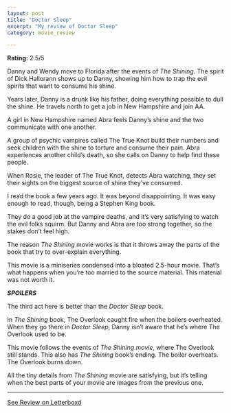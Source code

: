 ```yaml
---
layout: post
title: "Doctor Sleep"
excerpt: "My review of Doctor Sleep"
category: movie_review

---
```


**Rating:** 2.5/5

Danny and Wendy move to Florida after the events of <i>The Shining</i>. The spirit of Dick Hallorann shows up to Danny, showing him how to trap the evil spirits that want to consume his shine.

Years later, Danny is a drunk like his father, doing everything possible to dull the shine. He travels north to get a job in New Hampshire and join AA.

A girl in New Hampshire named Abra feels Danny’s shine and the two communicate with one another.

A group of psychic vampires called The True Knot build their numbers and seek children with the shine to torture and consume their pain. Abra experiences another child’s death, so she calls on Danny to help find these people. 

When Rosie, the leader of The True Knot, detects Abra watching, they set their sights on the biggest source of shine they’ve consumed.

I read the book a few years ago. It was beyond disappointing. It was easy enough to read, though, being a Stephen King book.

They do a good job at the vampire deaths, and it’s very satisfying to watch the evil folks squirm. But Danny and Abra are too strong together, so the stakes don’t feel high.

The reason <i>The Shining</i> movie works is that it throws away the parts of the book that try to over-explain everything.

This movie is a miniseries condensed into a bloated 2.5-hour movie. That’s what happens when you’re too married to the source material. This material was not worth it.


<b>***SPOILERS***</b>

The third act here is better than the <i>Doctor Sleep</i> book.

In <i>The Shining</i> book, The Overlook caught fire when the boilers overheated. When they go there in <i>Doctor Sleep</i>, Danny isn’t aware that he’s where The Overlook used to be.

This movie follows the events of <i>The Shining movie</i>, where The Overlook still stands. This also has <i>The Shining</i> book’s ending. The boiler overheats. The Overlook burns down.

All the tiny details from <i>The Shining</i> movie are satisfying, but it’s telling when the best parts of your movie are images from the previous one.

<hr>

[See Review on Letterboxd](https://boxd.it/509yAF)
